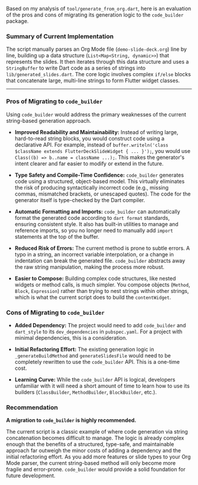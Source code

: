 Based on my analysis of `tool/generate_from_org.dart`, here is an evaluation of the pros and cons of migrating its generation logic to the `code_builder` package.

### Summary of Current Implementation

The script manually parses an Org Mode file (`demo-slide-deck.org`) line by line, building up a data structure (`List<Map<String, dynamic>>`) that represents the slides. It then iterates through this data structure and uses a `StringBuffer` to write Dart code as a series of strings into `lib/generated_slides.dart`. The core logic involves complex `if/else` blocks that concatenate large, multi-line strings to form Flutter widget classes.

---

### Pros of Migrating to `code_builder`

Using `code_builder` would address the primary weaknesses of the current string-based generation approach.

*   **Improved Readability and Maintainability:** Instead of writing large, hard-to-read string blocks, you would construct code using a declarative API. For example, instead of `buffer.writeln('class $className extends FlutterDeckSlideWidget { ... }');`, you would use `Class((b) => b..name = className ...);`. This makes the generator's intent clearer and far easier to modify or extend in the future.

*   **Type Safety and Compile-Time Confidence:** `code_builder` generates code using a structured, object-based model. This virtually eliminates the risk of producing syntactically incorrect code (e.g., missing commas, mismatched brackets, or unescaped quotes). The code for the generator itself is type-checked by the Dart compiler.

*   **Automatic Formatting and Imports:** `code_builder` can automatically format the generated code according to `dart format` standards, ensuring consistent style. It also has built-in utilities to manage and reference imports, so you no longer need to manually add `import` statements at the top of the buffer.

*   **Reduced Risk of Errors:** The current method is prone to subtle errors. A typo in a string, an incorrect variable interpolation, or a change in indentation can break the generated file. `code_builder` abstracts away the raw string manipulation, making the process more robust.

*   **Easier to Compose:** Building complex code structures, like nested widgets or method calls, is much simpler. You compose objects (`Method`, `Block`, `Expression`) rather than trying to nest strings within other strings, which is what the current script does to build the `contentWidget`.

### Cons of Migrating to `code_builder`

*   **Added Dependency:** The project would need to add `code_builder` and `dart_style` to its `dev_dependencies` in `pubspec.yaml`. For a project with minimal dependencies, this is a consideration.

*   **Initial Refactoring Effort:** The existing generation logic in `_generateBuildMethod` and `generateSlidesFile` would need to be completely rewritten to use the `code_builder` API. This is a one-time cost.

*   **Learning Curve:** While the `code_builder` API is logical, developers unfamiliar with it will need a short amount of time to learn how to use its builders (`ClassBuilder`, `MethodBuilder`, `BlockBuilder`, etc.).

### Recommendation

**A migration to `code_builder` is highly recommended.**

The current script is a classic example of where code generation via string concatenation becomes difficult to manage. The logic is already complex enough that the benefits of a structured, type-safe, and maintainable approach far outweigh the minor costs of adding a dependency and the initial refactoring effort. As you add more features or slide types to your Org Mode parser, the current string-based method will only become more fragile and error-prone. `code_builder` would provide a solid foundation for future development.
